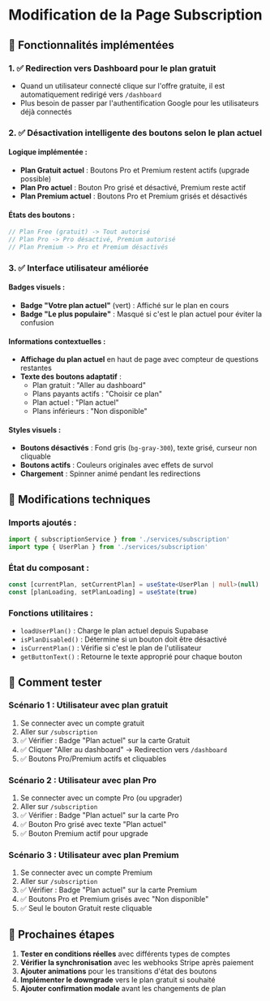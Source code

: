 # Modification de la Page Subscription

## 🎯 Fonctionnalités implémentées

### 1. ✅ Redirection vers Dashboard pour le plan gratuit
- Quand un utilisateur connecté clique sur l'offre gratuite, il est automatiquement redirigé vers `/dashboard`
- Plus besoin de passer par l'authentification Google pour les utilisateurs déjà connectés

### 2. ✅ Désactivation intelligente des boutons selon le plan actuel

#### Logique implémentée :
- **Plan Gratuit actuel** : Boutons Pro et Premium restent actifs (upgrade possible)
- **Plan Pro actuel** : Bouton Pro grisé et désactivé, Premium reste actif
- **Plan Premium actuel** : Boutons Pro et Premium grisés et désactivés

#### États des boutons :
```typescript
// Plan Free (gratuit) -> Tout autorisé
// Plan Pro -> Pro désactivé, Premium autorisé  
// Plan Premium -> Pro et Premium désactivés
```

### 3. ✅ Interface utilisateur améliorée

#### Badges visuels :
- **Badge "Votre plan actuel"** (vert) : Affiché sur le plan en cours
- **Badge "Le plus populaire"** : Masqué si c'est le plan actuel pour éviter la confusion

#### Informations contextuelles :
- **Affichage du plan actuel** en haut de page avec compteur de questions restantes
- **Texte des boutons adaptatif** :
  - Plan gratuit : "Aller au dashboard"
  - Plans payants actifs : "Choisir ce plan"  
  - Plan actuel : "Plan actuel"
  - Plans inférieurs : "Non disponible"

#### Styles visuels :
- **Boutons désactivés** : Fond gris (`bg-gray-300`), texte grisé, curseur non cliquable
- **Boutons actifs** : Couleurs originales avec effets de survol
- **Chargement** : Spinner animé pendant les redirections

## 🔧 Modifications techniques

### Imports ajoutés :
```typescript
import { subscriptionService } from './services/subscription'
import type { UserPlan } from './services/subscription'
```

### État du composant :
```typescript
const [currentPlan, setCurrentPlan] = useState<UserPlan | null>(null)
const [planLoading, setPlanLoading] = useState(true)
```

### Fonctions utilitaires :
- `loadUserPlan()` : Charge le plan actuel depuis Supabase
- `isPlanDisabled()` : Détermine si un bouton doit être désactivé  
- `isCurrentPlan()` : Vérifie si c'est le plan de l'utilisateur
- `getButtonText()` : Retourne le texte approprié pour chaque bouton

## 🧪 Comment tester

### Scénario 1 : Utilisateur avec plan gratuit
1. Se connecter avec un compte gratuit
2. Aller sur `/subscription`
3. ✅ Vérifier : Badge "Plan actuel" sur la carte Gratuit
4. ✅ Cliquer "Aller au dashboard" → Redirection vers `/dashboard`
5. ✅ Boutons Pro/Premium actifs et cliquables

### Scénario 2 : Utilisateur avec plan Pro  
1. Se connecter avec un compte Pro (ou upgrader)
2. Aller sur `/subscription`
3. ✅ Vérifier : Badge "Plan actuel" sur la carte Pro
4. ✅ Bouton Pro grisé avec texte "Plan actuel"
5. ✅ Bouton Premium actif pour upgrade

### Scénario 3 : Utilisateur avec plan Premium
1. Se connecter avec un compte Premium
2. Aller sur `/subscription` 
3. ✅ Vérifier : Badge "Plan actuel" sur la carte Premium
4. ✅ Boutons Pro et Premium grisés avec "Non disponible"
5. ✅ Seul le bouton Gratuit reste cliquable

## 🚀 Prochaines étapes

1. **Tester en conditions réelles** avec différents types de comptes
2. **Vérifier la synchronisation** avec les webhooks Stripe après paiement
3. **Ajouter animations** pour les transitions d'état des boutons
4. **Implémenter le downgrade** vers le plan gratuit si souhaité
5. **Ajouter confirmation modale** avant les changements de plan